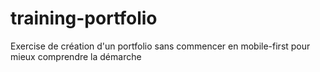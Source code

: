 # training-portfolio
Exercise de création d'un portfolio sans commencer en mobile-first pour mieux comprendre la démarche
